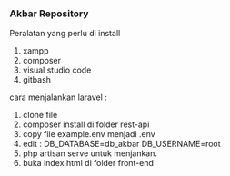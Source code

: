### Akbar Repository
Peralatan yang perlu di install 
1. xampp
2. composer
3. visual studio code
4. gitbash

cara menjalankan laravel :
1. clone file
2. composer install di folder rest-api
3. copy file example.env menjadi .env
4. edit : 
    DB_DATABASE=db_akbar
    DB_USERNAME=root
5. php artisan serve untuk menjankan.
6. buka index.html di folder front-end
